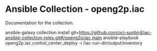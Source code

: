 # Ansible Collection - openg2p.iac

Documentation for the collection.


ansible-galaxy collection install git+https://github.com/oci-sunbird/iac-ansible-collection-roles.git#/openg2p/iac,main
ansible-playbook openg2p.iac.control_center_deploy -i /iac-run-dir/output/inventory